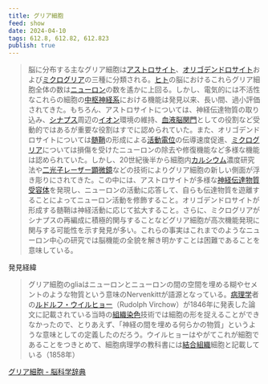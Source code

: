 ```yaml
---
title: グリア細胞
feed: show
date: 2024-04-10
tags: 612.8, 612.82, 612.823
publish: true
---
```

> 脳に分布する主なグリア細胞は[アストロサイト](https://bsd.neuroinf.jp/wiki/%E3%82%A2%E3%82%B9%E3%83%88%E3%83%AD%E3%82%B5%E3%82%A4%E3%83%88 "アストロサイト")、[オリゴデンドロサイト](https://bsd.neuroinf.jp/wiki/%E3%82%AA%E3%83%AA%E3%82%B4%E3%83%87%E3%83%B3%E3%83%89%E3%83%AD%E3%82%B5%E3%82%A4%E3%83%88 "オリゴデンドロサイト")および[ミクログリア](https://bsd.neuroinf.jp/wiki/%E3%83%9F%E3%82%AF%E3%83%AD%E3%82%B0%E3%83%AA%E3%82%A2 "ミクログリア")の三種に分類される。[ヒト](https://bsd.neuroinf.jp/wiki/%E3%83%92%E3%83%88 "ヒト")の脳におけるこれらグリア細胞全体の数は[ニューロン](https://bsd.neuroinf.jp/wiki/%E3%83%8B%E3%83%A5%E3%83%BC%E3%83%AD%E3%83%B3 "ニューロン")の数を遙かに上回る。しかし、電気的には不活性なこれらの細胞の[中枢神経系](https://bsd.neuroinf.jp/w/index.php?title=%E4%B8%AD%E6%9E%A2%E7%A5%9E%E7%B5%8C%E7%B3%BB&action=edit&redlink=1 "「中枢神経系」 (存在しないページ)")における機能は発見以来、長い間、過小評価されてきた。もちろん、アストロサイトについては、神経伝達物質の取り込み、[シナプス](https://bsd.neuroinf.jp/wiki/%E3%82%B7%E3%83%8A%E3%83%97%E3%82%B9 "シナプス")周辺の[イオン](https://bsd.neuroinf.jp/wiki/%E3%82%A4%E3%82%AA%E3%83%B3 "イオン")環境の維持、[血液脳関門](https://bsd.neuroinf.jp/wiki/%E8%A1%80%E6%B6%B2%E8%84%B3%E9%96%A2%E9%96%80 "血液脳関門")としての役割など受動的ではあるが重要な役割はすでに認められていた。また、オリゴデンドロサイトについては[髄鞘](https://bsd.neuroinf.jp/wiki/%E9%AB%84%E9%9E%98 "髄鞘")の形成による[活動電位](https://bsd.neuroinf.jp/w/index.php?title=%E6%B4%BB%E5%8B%95%E9%9B%BB%E4%BD%8D&action=edit&redlink=1 "「活動電位」 (存在しないページ)")の伝導速度促進、[ミクログリア](https://bsd.neuroinf.jp/wiki/%E3%83%9F%E3%82%AF%E3%83%AD%E3%82%B0%E3%83%AA%E3%82%A2 "ミクログリア")については損傷を受けたニューロンの除去や修復機能など多様な機能は認められていた。しかし、20世紀後半から細胞内[カルシウム](https://bsd.neuroinf.jp/wiki/%E3%82%AB%E3%83%AB%E3%82%B7%E3%82%A6%E3%83%A0 "カルシウム")濃度研究法や[二光子レーザー顕微鏡](https://bsd.neuroinf.jp/wiki/%E4%BA%8C%E5%85%89%E5%AD%90%E3%83%AC%E3%83%BC%E3%82%B6%E3%83%BC%E9%A1%95%E5%BE%AE%E9%8F%A1 "二光子レーザー顕微鏡")などの技術によりグリア細胞の新しい側面が浮き彫りにされてきた。この中には、アストロサイトが多様な[神経伝達物質](https://bsd.neuroinf.jp/w/index.php?title=%E7%A5%9E%E7%B5%8C%E4%BC%9D%E9%81%94%E7%89%A9%E8%B3%AA&action=edit&redlink=1 "「神経伝達物質」 (存在しないページ)")[受容体](https://bsd.neuroinf.jp/w/index.php?title=%E5%8F%97%E5%AE%B9%E4%BD%93&action=edit&redlink=1 "「受容体」 (存在しないページ)")を発現し、ニューロンの活動に応答して、自らも伝達物質を遊離することによってニューロン活動を修飾すること。オリゴデンドロサイトが形成する髄鞘は神経活動に応じて拡大すること。さらに、ミクログリアがシナプスの再編成に積極的関与することなどグリア細胞が高次機能発現に関与する可能性を示す発見が多い。これらの事実はこれまでのようなニューロン中心の研究では脳機能の全貌を解き明かすことは困難であることを意味している。

発見経緯

> グリア細胞のgliaはニューロンとニューロンの間の空間を埋める糊やセメントのような物質という意味のNervenkittが語源となっている。[病理学](https://bsd.neuroinf.jp/w/index.php?title=%E7%97%85%E7%90%86%E5%AD%A6&action=edit&redlink=1 "「病理学」 (存在しないページ)")者の[ルドルフ・ウイルヒョー](http://ja.wikipedia.org/wiki/%E3%83%AB%E3%83%89%E3%83%AB%E3%83%95%E3%83%BB%E3%83%AB%E3%83%BC%E3%83%88%E3%83%B4%E3%82%A3%E3%83%92%E3%83%BB%E3%82%AB%E3%83%BC%E3%83%AB%E3%83%BB%E3%82%A6%E3%82%A3%E3%83%AB%E3%83%92%E3%83%A7%E3%83%BC "wj:ルドルフ・ルートヴィヒ・カール・ウィルヒョー")（Rudolph Virchow）が1846年に発表した論文に記載されている当時の[組織染色](https://bsd.neuroinf.jp/w/index.php?title=%E7%B5%84%E7%B9%94%E6%9F%93%E8%89%B2&action=edit&redlink=1 "「組織染色」 (存在しないページ)")技術では細胞の形を捉えることができなかったので、とりあえず、「神経の間を埋める何らかの物質」というような意味としての定義したのだろう。ウイルヒョーはやがてこれが細胞であることをつきとめて、細胞病理学の教科書には[結合組織](https://bsd.neuroinf.jp/wiki/%E7%B5%90%E5%90%88%E7%B5%84%E7%B9%94 "結合組織")細胞と記載している（1858年）

[グリア細胞 - 脳科学辞典](https://bsd.neuroinf.jp/wiki/%E3%82%B0%E3%83%AA%E3%82%A2%E7%B4%B0%E8%83%9E)

